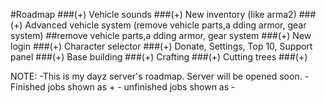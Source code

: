 #Roadmap
###(+) Vehicle sounds
###(+) New inventory (like arma2)
###(+) Advanced vehicle system (remove vehicle parts,a dding armor, gear system)
##remove vehicle parts,a dding armor, gear system
###(+) New login
###(+) Character selector
###(+) Donate, Settings, Top 10, Support panel
###(+) Base building
###(+) Crafting
###(+) Cutting trees
###(+) 


NOTE: -This is my dayz server's roadmap. Server will be opened soon.
      - Finished jobs shown as +
      - unfinished jobs shown as -
